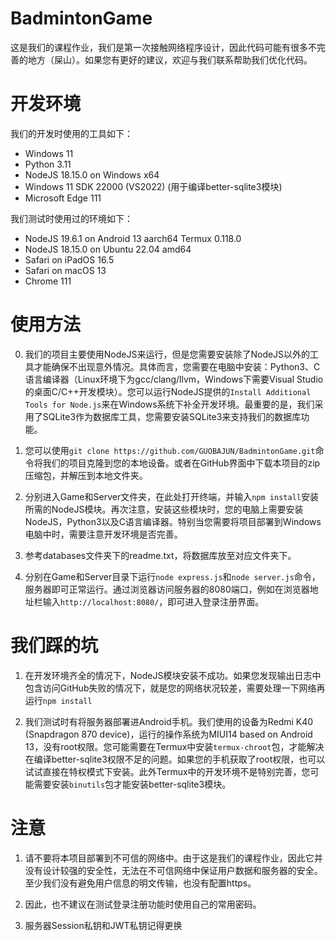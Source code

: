 # BadmintonGame

这是我们的课程作业，我们是第一次接触网络程序设计，因此代码可能有很多不完善的地方（屎山）。如果您有更好的建议，欢迎与我们联系帮助我们优化代码。

# 开发环境

我们的开发时使用的工具如下：

- Windows 11
- Python 3.11
- NodeJS 18.15.0 on Windows x64
- Windows 11 SDK 22000 (VS2022) (用于编译better-sqlite3模块)
- Microsoft Edge 111

我们测试时使用过的环境如下：

- NodeJS 19.6.1 on Android 13 aarch64 Termux 0.118.0
- NodeJS 18.15.0 on Ubuntu 22.04 amd64
- Safari on iPadOS 16.5
- Safari on macOS 13
- Chrome 111

# 使用方法  

0. 我们的项目主要使用NodeJS来运行，但是您需要安装除了NodeJS以外的工具才能确保不出现意外情况。具体而言，您需要在电脑中安装：Python3、C语言编译器（Linux环境下为gcc/clang/llvm，Windows下需要Visual Studio的桌面C/C++开发模块）。您可以运行NodeJS提供的`Install Additional Tools for Node.js`来在Windows系统下补全开发环境。最重要的是，我们采用了SQLite3作为数据库工具，您需要安装SQLite3来支持我们的数据库功能。

1. 您可以使用`git clone https://github.com/GUOBAJUN/BadmintonGame.git`命令将我们的项目克隆到您的本地设备。或者在GitHub界面中下载本项目的zip压缩包，并解压到本地文件夹。

2. 分别进入Game和Server文件夹，在此处打开终端，并输入`npm install`安装所需的NodeJS模块。再次注意，安装这些模块时，您的电脑上需要安装NodeJS，Python3以及C语言编译器。特别当您需要将项目部署到Windows电脑中时，需要注意开发环境是否完善。

3. 参考databases文件夹下的readme.txt，将数据库放至对应文件夹下。

4. 分别在Game和Server目录下运行`node express.js`和`node server.js`命令，服务器即可正常运行。通过浏览器访问服务器的8080端口，例如在浏览器地址栏输入`http://localhost:8080/`，即可进入登录注册界面。

# 我们踩的坑

1. 在开发环境齐全的情况下，NodeJS模块安装不成功。如果您发现输出日志中包含访问GitHub失败的情况下，就是您的网络状况较差，需要处理一下网络再运行`npm install`

2. 我们测试时有将服务器部署进Android手机。我们使用的设备为Redmi K40 (Snapdragon 870 device)，运行的操作系统为MIUI14 based on Android 13，没有root权限。您可能需要在Termux中安装`termux-chroot`包，才能解决在编译better-sqlite3权限不足的问题。如果您的手机获取了root权限，也可以试试直接在特权模式下安装。此外Termux中的开发环境不是特别完善，您可能需要安装`binutils`包才能安装better-sqlite3模块。

# 注意

1. 请不要将本项目部署到不可信的网络中。由于这是我们的课程作业，因此它并没有设计较强的安全性，无法在不可信网络中保证用户数据和服务器的安全。至少我们没有避免用户信息的明文传输，也没有配置https。

2. 因此，也不建议在测试登录注册功能时使用自己的常用密码。

3. 服务器Session私钥和JWT私钥记得更换